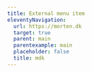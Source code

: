 ```yaml
---
title: External menu item
eleventyNavigation:
  url: https://morten.dk
  target: true
  parent: main
  parentexample: main
  placeholder: false
  title: mdk
---
```

